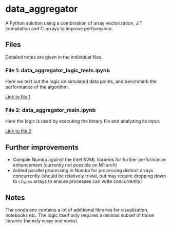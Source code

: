 # data_aggregator

A Python solution using a combination of array vectorization, JIT compilation and C-arrays to improve performance. 


## Files
Detailed notes are given in the individual files.

### File 1: data_aggregator_logic_tests.ipynb
Here we test out the logic on simulated data points, and benchmark the performance of the algorithm.

[Link to file 1](https://github.com/dineshpinto/data_aggregator/blob/main/data_aggregator_logic_tests.ipynb)


### File 2: data_aggregator_main.ipynb
Here the logic is used by executing the binary file and analyzing its input.

[Link to file 2](https://github.com/dineshpinto/data_aggregator/blob/main/data_aggregator_main.ipynb)

## Further improvements
- Compile Numba against the Intel SVML libraries for further performance enhancement (currently not possible on M1 arch)
- Added parallel processing in Numba for processing distinct arrays concurrently (should be relatively trivial, but may require dropping down to `ctypes` arrays to ensure processes can write concurrently)


## Notes
The conda env contains a lot of additional libraries for visualization, notebooks etc. The logic itself only requires a minimal subset of those libraries (namely `numpy` and `numba`).
